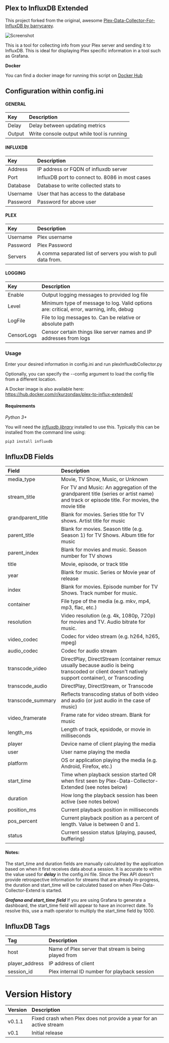 **Plex to InfluxDB Extended**
------------------------------
This project forked from the original, awesome [Plex-Data-Collector-For-InfluxDB by barrycarey](https://github.com/barrycarey/Plex-Data-Collector-For-InfluxDB).

![Screenshot](https://puu.sh/tarSA/aea875c453.png)

This is a tool for collecting info from your Plex server and sending it to InfluxDB.  This is ideal for displaying Plex specific information in a tool such as Grafana.

**Docker**

You can find a docker image for running this script on [Docker Hub](https://hub.docker.com/r/kurzondax/plex-to-influx-extended/)

## Configuration within config.ini

#### GENERAL
|Key            |Description                                                                                                         |
|:--------------|:-------------------------------------------------------------------------------------------------------------------|
|Delay          |Delay between updating metrics                                                                                      |
|Output         |Write console output while tool is running                                                                          |
#### INFLUXDB
|Key            |Description                                                                                                         |
|:--------------|:-------------------------------------------------------------------------------------------------------------------|
|Address        |IP address or FQDN of influxdb server                                                                               |
|Port           |InfluxDB port to connect to.  8086 in most cases                                                                    |
|Database       |Database to write collected stats to                                                                                |
|Username       |User that has access to the database                                                                                |
|Password       |Password for above user                                                                                             |
#### PLEX
|Key            |Description                                                                                                         |
|:--------------|:-------------------------------------------------------------------------------------------------------------------|
|Username       |Plex username                                                                                                       |
|Password       |Plex Password                                                                                                       |
|Servers        |A comma separated list of servers you wish to pull data from.                                                       |
#### LOGGING
|Key            |Description                                                                                                         |
|:--------------|:-------------------------------------------------------------------------------------------------------------------|
|Enable         |Output logging messages to provided log file                                                                        |
|Level          |Minimum type of message to log.  Valid options are: critical, error, warning, info, debug                           |
|LogFile        |File to log messages to.  Can be relative or absolute path                                                          |
|CensorLogs     |Censor certain things like server names and IP addresses from logs                                                  |


### Usage

Enter your desired information in config.ini and run plexInfluxdbCollector.py

Optionally, you can specify the --config argument to load the config file from a different location.  

A Docker image is also available here: https://hub.docker.com/r/kurzondax/plex-to-influx-extended/

#### Requirements

*Python 3+*

You will need the [*influxdb library*](https://github.com/influxdata/influxdb-python) installed to use this.  Typically this can be installed from the command line using:

```
pip3 install influxdb
```

## InfluxDB Fields
|Field              |Description                                                                                            |
|:------------------|:------------------------------------------------------------------------------------------------------|
|media_type         | Movie, TV Show, Music, or Unknown                                                                     |
|stream_title       | For TV and Music: An aggregation of the grandparent title (series or artist name) and track or episode title. For movies, the movie title|
|grandparent_title  | Blank for movies. Series title for TV shows. Artist title for music                                   |
|parent_title       | Blank for movies. Season title (e.g. Season 1) for TV Shows. Album title for music                    |
|parent_index       | Blank for movies and music. Season number for TV shows                                                |
|title              | Movie, episode, or track title                                                                        |
|year               | Blank for music. Series or Movie year of release                                                      |
|index              | Blank for movies. Episode number for TV Shows. Track number for music.                                |
|container          | File type of the media (e.g. mkv, mp4, mp3, flac, etc.)                                                |
|resolution         | Video resolution (e.g. 4k, 1080p, 720p) for movies and TV. Audio bitrate for music.                   |
|video_codec        | Codec for video stream (e.g. h264, h265, mpeg)                                                        |
|audio_codec        | Codec for audio stream                                                                                |
|transcode_video    | DirectPlay, DirectStream (container remux usually because audio is being transcoded or client doesn't natively support container), or Transcoding|
|transcode_audio    | DirectPlay, DirectStream, or Transcode                                                                        |
|transcode_summary  | Reflects transcoding status of both video and audio (or just audio in the case of music)              |
|video_framerate    | Frame rate for video stream. Blank for music                                                          |
|length_ms          | Length of track, epsidode, or movie in milliseconds                                                   |
|player             | Device name of client playing the media                                                               |
|user               | User name playing the media                                                                           |
|platform           | OS or application playing the media (e.g. Android, Firefox, etc.)                                     |
|start_time         | Time when playback session started OR when first seen by Plex-Data-Collector-Extended (see notes below)|
|duration           | How long the playback session has been active (see notes below)                                       |
|position_ms        | Current playback position in milliseconds                                                             |
|pos_percent        | Current playback position as a percent of length.  Value is between 0 and 1.                          |
|status             | Current session status (playing, paused, buffering)                                                   |


#### Notes:
The start_time and duration fields are manually calculated by the application based on when it first receives data about a session.  It is accurate to within the value used for ***delay*** in the config.ini file.
Since the Plex API doesn't provide retrospective information for streams that are already in-progress, the duration and start_time will be calculated based on when Plex-Data-Collector-Extend is started.

***Grafana and start_time field***
If you are using Grafana to generate a dashboard, the start_time field will appear to have an incorrect date.  To resolve this, use a math operator to multiply the start_time field by 1000.

## InfluxDB Tags
|Tag                |Description                                                                                            |
|:------------------|:------------------------------------------------------------------------------------------------------|
|host               |Name of Plex server that stream is being played from                                                   |
|player_address     |IP address of client                                                                                   |
|session_id         |Plex internal ID number for playback session                                                           |


# Version History

|Version            |Description                                                                                            |
|:------------------|:------------------------------------------------------------------------------------------------------|
|v0.1.1             | Fixed crash when Plex does not provide a year for an active stream                                    |
|v0.1               | Initial release                                                                                       |